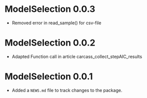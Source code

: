 # ModelSelection 0.0.3

* Removed error in read_sample() for csv-file

# ModelSelection 0.0.2

* Adapted Function call in article carcass_collect_stepAIC_results

# ModelSelection 0.0.1

* Added a `NEWS.md` file to track changes to the package.
